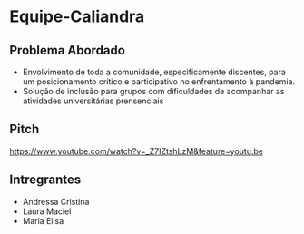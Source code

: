 # Equipe-Caliandra
## Problema Abordado
* Envolvimento de toda a comunidade, especificamente discentes, para um posicionamento crítico e participativo no enfrentamento à pandemia.
* Solução de inclusão para grupos com dificuldades de acompanhar as atividades universitárias prensenciais

## Pitch
https://www.youtube.com/watch?v=_Z7IZtshLzM&feature=youtu.be

## Intregrantes
- Andressa Cristina
- Laura Maciel
- Maria Elisa
